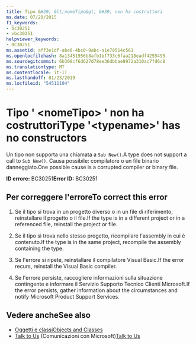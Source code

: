 ```yaml
---
title: Tipo &#39; &lt;nomeTipo&gt; &#39; non ha costruttori
ms.date: 07/20/2015
f1_keywords:
- bc30251
- vbc30251
helpviewer_keywords:
- BC30251
ms.assetid: aff3e1df-abe6-4bc0-9abc-a1e70514c561
ms.openlocfilehash: 8a13451956b8afb1bf733c6faa218eadf4255495
ms.sourcegitcommit: 6b308cf6d627d78ee36dbbae8972a310ac7fd6c8
ms.translationtype: MT
ms.contentlocale: it-IT
ms.lasthandoff: 01/23/2019
ms.locfileid: "54511104"
---
```

# <a name="type-39lttypenamegt39-has-no-constructors"></a><span data-ttu-id="205ae-102">Tipo &#39; &lt;nomeTipo&gt; &#39; non ha costruttori</span><span class="sxs-lookup"><span data-stu-id="205ae-102">Type &#39;&lt;typename&gt;&#39; has no constructors</span></span>
<span data-ttu-id="205ae-103">Un tipo non supporta una chiamata a `Sub New()`.</span><span class="sxs-lookup"><span data-stu-id="205ae-103">A type does not support a call to `Sub New()`.</span></span> <span data-ttu-id="205ae-104">Causa possibile: compilatore o un file binario danneggiato.</span><span class="sxs-lookup"><span data-stu-id="205ae-104">One possible cause is a corrupted compiler or binary file.</span></span>  
  
 <span data-ttu-id="205ae-105">**ID errore:** BC30251</span><span class="sxs-lookup"><span data-stu-id="205ae-105">**Error ID:** BC30251</span></span>  
  
## <a name="to-correct-this-error"></a><span data-ttu-id="205ae-106">Per correggere l'errore</span><span class="sxs-lookup"><span data-stu-id="205ae-106">To correct this error</span></span>  
  
1.  <span data-ttu-id="205ae-107">Se il tipo si trova in un progetto diverso o in un file di riferimento, reinstallare il progetto o il file.</span><span class="sxs-lookup"><span data-stu-id="205ae-107">If the type is in a different project or in a referenced file, reinstall the project or file.</span></span>  
  
2.  <span data-ttu-id="205ae-108">Se il tipo si trova nello stesso progetto, ricompilare l'assembly in cui è contenuto.</span><span class="sxs-lookup"><span data-stu-id="205ae-108">If the type is in the same project, recompile the assembly containing the type.</span></span>  
  
3.  <span data-ttu-id="205ae-109">Se l'errore si ripete, reinstallare il compilatore Visual Basic.</span><span class="sxs-lookup"><span data-stu-id="205ae-109">If the error recurs, reinstall the Visual Basic compiler.</span></span>  
  
4.  <span data-ttu-id="205ae-110">Se l'errore persiste, raccogliere informazioni sulla situazione contingente e informare il Servizio Supporto Tecnico Clienti Microsoft.</span><span class="sxs-lookup"><span data-stu-id="205ae-110">If the error persists, gather information about the circumstances and notify Microsoft Product Support Services.</span></span>  
  
## <a name="see-also"></a><span data-ttu-id="205ae-111">Vedere anche</span><span class="sxs-lookup"><span data-stu-id="205ae-111">See also</span></span>
- [<span data-ttu-id="205ae-112">Oggetti e classi</span><span class="sxs-lookup"><span data-stu-id="205ae-112">Objects and Classes</span></span>](../../../visual-basic/programming-guide/language-features/objects-and-classes/index.md)
- <span data-ttu-id="205ae-113">[Talk to Us](/visualstudio/ide/talk-to-us) (Comunicazioni con Microsoft)</span><span class="sxs-lookup"><span data-stu-id="205ae-113">[Talk to Us](/visualstudio/ide/talk-to-us)</span></span>
